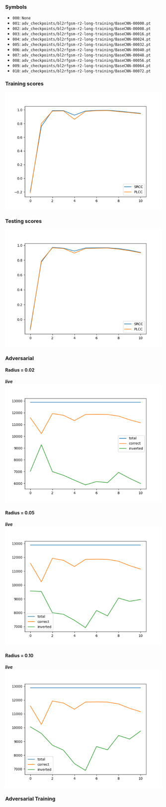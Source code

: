 ### Symbols

- `000`: `None`
- `001`: `adv_checkpoints/bl2rfgsm-r2-long-training/BaseCNN-00000.pt`
- `002`: `adv_checkpoints/bl2rfgsm-r2-long-training/BaseCNN-00008.pt`
- `003`: `adv_checkpoints/bl2rfgsm-r2-long-training/BaseCNN-00016.pt`
- `004`: `adv_checkpoints/bl2rfgsm-r2-long-training/BaseCNN-00024.pt`
- `005`: `adv_checkpoints/bl2rfgsm-r2-long-training/BaseCNN-00032.pt`
- `006`: `adv_checkpoints/bl2rfgsm-r2-long-training/BaseCNN-00040.pt`
- `007`: `adv_checkpoints/bl2rfgsm-r2-long-training/BaseCNN-00048.pt`
- `008`: `adv_checkpoints/bl2rfgsm-r2-long-training/BaseCNN-00056.pt`
- `009`: `adv_checkpoints/bl2rfgsm-r2-long-training/BaseCNN-00064.pt`
- `010`: `adv_checkpoints/bl2rfgsm-r2-long-training/BaseCNN-00072.pt`


### Training scores

![Training scores](img/training_score.png)

### Testing scores

![Testing scores](img/testing_score.png)

### Adversarial

#### Radius = 0.02

##### live![Adversarial scores](img/adversarial_0.02_live.png)

#### Radius = 0.05

##### live![Adversarial scores](img/adversarial_0.05_live.png)

#### Radius = 0.10

##### live![Adversarial scores](img/adversarial_0.1_live.png)

### Adversarial Training

